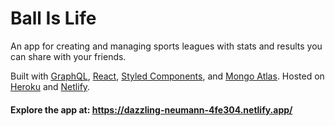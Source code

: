 # Ball Is Life
An app for creating and managing sports leagues with stats and results you can share with your friends.

Built with [GraphQL](https://graphql.org/), [React](https://reactjs.org/), [Styled Components](https://www.styled-components.com/), and [Mongo Atlas](https://www.mongodb.com/). Hosted on [Heroku](https://www.heroku.com/) and [Netlify](https://www.netlify.com/).

#### Explore the app at: https://dazzling-neumann-4fe304.netlify.app/
